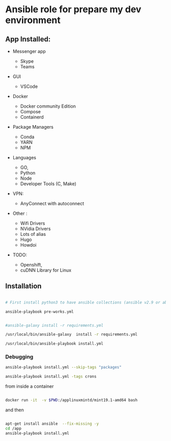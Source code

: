 # Ansible role for prepare my dev environment


## App Installed:

* Messenger app
  * Skype 
  * Teams

* GUI 
  * VSCode

* Docker 
  * Docker community Edition  
  * Compose
  * Containerd

* Package Managers
  * Conda
  * YARN
  * NPM

* Languages    
  * GO, 
  * Python
  * Node
  * Developer Tools (C, Make)

* VPN:
  * AnyConnect with autoconnect

* Other :   
  * Wifi Drivers
  * NVidia Drivers
  * Lots of alias
  * Hugo
  * Howdoi


* TODO:
  * Openshift, 
  * cuDNN Library for Linux 

## Installation
```bash

# First install python3 to have ansible collections (ansible v2.9 or above)

ansible-playbook pre-works.yml 


#ansible-galaxy install -r requirements.yml

/usr/local/bin/ansible-galaxy  install -r requirements.yml

/usr/local/bin/ansible-playbook install.yml 

```


### Debugging
```bash
ansible-playbook install.yml --skip-tags "packages"

ansible-playbook install.yml -tags crons
```

from inside a container
```bash

docker run -it  -v $PWD:/applinuxmintd/mint19.1-amd64 bash

```
and then
```bash

apt-get install ansible  --fix-missing -y
cd /app
ansible-playbook install.yml 


```
